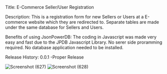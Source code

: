 Title: E-Commerce Seller/User Registration

Description: This is a registration form for new Sellers or Users at a E-commerce website which they are redirected to. Separate tables are made under the same database for Sellers and Users.

Benefits of using JsonPowerDB: The coding in Javascript was made very easy and fast due to the JPDB Javascript Library. No serer side proramming required. No database application needed to be installed.

Release History: 
0.0.1
-Proper Release

![Screenshot (627)](https://user-images.githubusercontent.com/109333215/179224783-c950a436-079d-4acb-9a48-8e95d0fcbb39.png)
![Screenshot (628)](https://user-images.githubusercontent.com/109333215/179224786-ad08a20a-2fa7-48e8-9dbb-56da44fa1b88.png)

